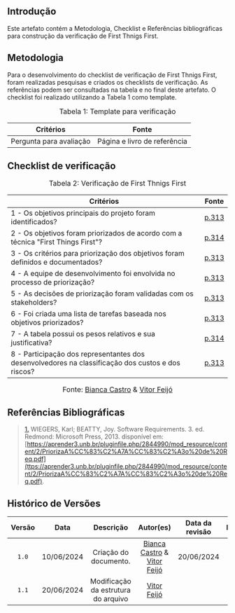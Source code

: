 ## Introdução

Este artefato contém a Metodologia, Checklist e Referências bibliográficas para construção da verificação de First Thnigs First. 

## Metodologia

Para o desenvolvimento do checklist de verificação de First Thnigs First, foram realizadas pesquisas e criados os checklists de verificação. As referências podem ser consultadas na tabela e no final deste artefato. O checklist foi realizado utilizando a Tabela 1 como template.

<font size="3"><p style="text-align: center">Tabela 1: Template para verificação</p></font>

<center>

Critérios | Fonte
--|--
Pergunta para avaliação| Página e livro de referência

</center>

## Checklist de verificação

<font size="3"><p style="text-align: center">Tabela 2: Verificação de First Thnigs First</p></font>

| Critérios | Fonte |
|-----------|---------------------|
| 1 - Os objetivos principais do projeto foram identificados? | <a id="TEC1" href="#RP1">p.313</a> |
| 2 - Os objetivos foram priorizados de acordo com a técnica "First Things First"? | <a id="TEC1" href="#RP1">p.314</a> |
| 3 - Os critérios para priorização dos objetivos foram definidos e documentados? | <a id="TEC1" href="#RP1">p.313</a> |
| 4 - A equipe de desenvolvimento foi envolvida no processo de priorização? | <a id="TEC1" href="#RP1">p.313</a> |
| 5 - As decisões de priorização foram validadas com os stakeholders? | <a id="TEC1" href="#RP1">p.313</a> |
| 6 - Foi criada uma lista de tarefas baseada nos objetivos priorizados? | <a id="TEC1" href="#RP1">p.313</a> |
| 7 - A tabela possui os pesos relativos e sua justificativa? | <a id="TEC1" href="#RP1">p.314</a> |
| 8 - Participação dos representantes dos desenvolvedores na classificação dos custos e dos riscos? | <a id="TEC1" href="#RP1">p.313</a> |

<font size="3"><p style="text-align: center">Fonte: [Bianca Castro](https://github.com/BiancaPatrocinio7) & [Vitor Feijó](https://github.com/vitorfleonardo)</p></font>

## Referências Bibliográficas
> <a id="RP1" href="#TEC1">1.</a> WIEGERS, Karl; BEATTY, Joy. Software Requirements. 3. ed. Redmond: Microsoft Press, 2013. disponível em: [https://aprender3.unb.br/pluginfile.php/2844990/mod_resource/content/2/PriorizaA%CC%83%C2%A7A%CC%83%C2%A3o%20de%20Req.pdf](ttps://aprender3.unb.br/pluginfile.php/2844990/mod_resource/content/2/PriorizaA%CC%83%C2%A7A%CC%83%C2%A3o%20de%20Req.pdf).


## Histórico de Versões

| Versão | Data | Descrição | Autor(es) | Data da revisão | Revisor(es) |
| :--: | :--: | :--: | :--: | :--: | :--: |
|`1.0` | 10/06/2024 | Criação do documento. |[Bianca Castro](https://github.com/BiancaPatrocinio7) & [Vitor Feijó](https://github.com/vitorfleonardo)| 20/06/2024 |[Vitor Feijó](https://github.com/vitorfleonardo) |   
|`1.1` | 20/06/2024 | Modificação da estrutura do arquivo |[Vitor Feijó](https://github.com/vitorfleonardo) | | 